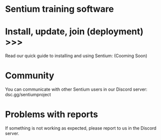 # Sentium training software

# Install, update, join (deployment) >>>
Read our quick guide to installing and using Sentium: (Cooming Soon)

# Community
You can communicate with other Sentium users in our Discord server: dsc.gg/sentiumproject

# Problems with reports
If something is not working as expected, please report to us in the Discord server.
